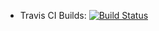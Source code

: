 * Travis CI Builds: [![Build Status](https://travis-ci.org/deepaknadig/qossible.svg?branch=master)](https://travis-ci.org/deepaknadig/qossible)

